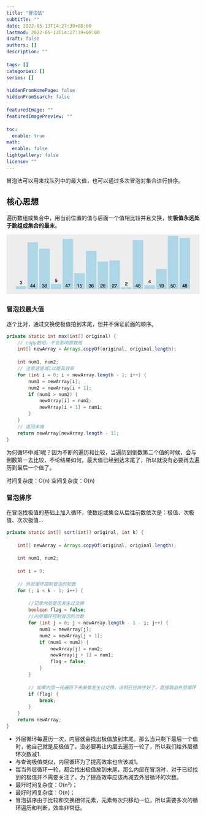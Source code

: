 ```yaml
---
title: "冒泡法"
subtitle: ""
date: 2022-05-13T14:27:39+08:00
lastmod: 2022-05-13T14:27:39+08:00
draft: false
authors: []
description: ""

tags: []
categories: []
series: []

hiddenFromHomePage: false
hiddenFromSearch: false

featuredImage: ""
featuredImagePreview: ""

toc:
  enable: true
math:
  enable: false
lightgallery: false
license: ""
---
```


冒泡法可以用来找队列中的最大值，也可以通过多次冒泡对集合进行排序。
<!--more-->

## 核心思想

遍历数组或集合中，用当前位置的值与后面一个值相比较并且交换，使**极值永远处于数组或集合的最末**。

![冒泡法](冒泡排序.gif)

### 冒泡找最大值

逐个比对，通过交换使极值拍到末尾，但并不保证前面的顺序。

```java
private static int max(int[] original) {
    // copy数组，不会影响原数组
    int[] newArray = Arrays.copyOf(original, original.length);

    int num1, num2;
    // 注意这里减1以提高效率
    for (int i = 0; i < newArray.length - 1; i++) {
        num1 = newArray[i];
        num2 = newArray[i + 1];
        if (num1 > num2) {
            newArray[i] = num2;
            newArray[i + 1] = num1;
        }
    }
    // 返回末端
    return newArray[newArray.length - 1];
}
```

为何循环中减1呢？因为不断的遍历和比较，当遍历到倒数第二个值的时候，会与倒数第一去比较，不论结果如何，最大值已经到达末尾了，所以就没有必要再去遍历到最后一个值了。

时间复杂度：O(n)
空间复杂度：O(n)

### 冒泡排序

在冒泡找极值的基础上加入循环，使数组或集合从后往前数依次是：极值、次极值、次次极值...

```java
private static int[] sort(int[] original, int k) {

    int[] newArray = Arrays.copyOf(original, original.length);

    int num1, num2;

    int i = 0;

    // 外层循环控制冒泡的轮数
    for (; i < k - 1; i++) {

        //记录内层是否发生过交换
        boolean flag = false;
        //内层循环控制冒泡的次数
        for (int j = 0; j < newArray.length - 1 - i; j++) {
            num1 = newArray[j];
            num2 = newArray[j + 1];
            if (num1 < num2) {
                newArray[j] = num2;
                newArray[j + 1] = num1;
                flag = false;
            }
        }

        // 如果内层一轮遍历下来美誉发生过交换，说明已经排序好了，直接跳出外层循环
        if (flag) {
            break;
        }
    }
    return newArray;
}
```

- 外层循环每遍历一次，内层就会找出极值放到末尾。那么当只剩下最后一个值时，他自己就是反极值了，没必要再让内层去遍历一轮了，所以我们给外层循环次数减1.
- 与查询极值类似，内层循环为了提高效率也应该减1。
- 每当外层循环一轮，都会找出极值放到末尾，那么内层在冒泡时，对于已经找到的极值并不需要关注了，为了提高效率应该再减去外层循环的次数。
- 最坏时间复杂度：O(n²)；
- 最好时间复杂度：O(n)；
- 冒泡排序由于比较和交换相邻元素，元素每次只移动一位，所以需要多次的循环遍历和判断，效率非常低。
